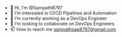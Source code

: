 - 👋 Hi, I’m @Sampath8797
- 👀 I’m interested in CI/CD Pipelines and Automation
- 🌱 I’m currently working as a DevOps Engineer
- 💞️ I’m looking to collaborate on DevOps Engineers
- 📫 How to reach me sampathsap8797@gmail.com

<!---
Sampath8797/Sampath8797 is a ✨ special ✨ repository because its `README.md` (this file) appears on your GitHub profile.
You can click the Preview link to take a look at your changes.
--->
